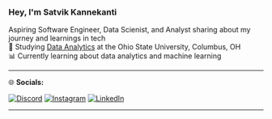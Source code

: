 
### Hey, I'm Satvik Kannekanti

Aspiring Software Engineer, Data Scienist, and Analyst sharing about my journey and learnings in tech<br/>
📖 Studying [Data Analytics]() at the Ohio State University, Columbus, OH<br/>
📊 Currently learning about data analytics and machine learning

---

🌐 **Socials:**

[![Discord](https://img.shields.io/badge/Discord-5865F2?style=for-the-badge&logo=discord&logoColor=white)](https://discord.com)
[![Instagram](https://img.shields.io/badge/Instagram-E4405F?style=for-the-badge&logo=instagram&logoColor=white)](https://instagram.com)
[![LinkedIn](https://img.shields.io/badge/LinkedIn-0A66C2?style=for-the-badge&logo=linkedin&logoColor=white)](https://linkedin.com)

---
